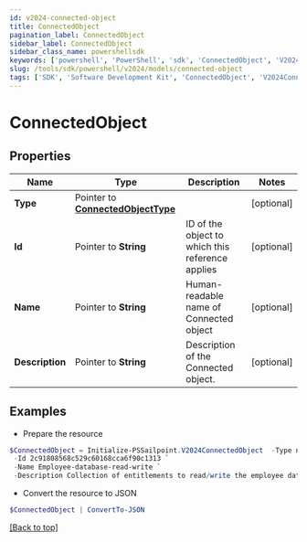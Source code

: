 ```yaml
---
id: v2024-connected-object
title: ConnectedObject
pagination_label: ConnectedObject
sidebar_label: ConnectedObject
sidebar_class_name: powershellsdk
keywords: ['powershell', 'PowerShell', 'sdk', 'ConnectedObject', 'V2024ConnectedObject'] 
slug: /tools/sdk/powershell/v2024/models/connected-object
tags: ['SDK', 'Software Development Kit', 'ConnectedObject', 'V2024ConnectedObject']
---
```



# ConnectedObject

## Properties

Name | Type | Description | Notes
------------ | ------------- | ------------- | -------------
**Type** |  Pointer to [**ConnectedObjectType**](connected-object-type) |  | [optional] 
**Id** |  Pointer to **String** | ID of the object to which this reference applies | [optional] 
**Name** |  Pointer to **String** | Human-readable name of Connected object | [optional] 
**Description** |  Pointer to **String** | Description of the Connected object. | [optional] 

## Examples

- Prepare the resource
```powershell
$ConnectedObject = Initialize-PSSailpoint.V2024ConnectedObject  -Type null `
 -Id 2c91808568c529c60168cca6f90c1313 `
 -Name Employee-database-read-write `
 -Description Collection of entitlements to read/write the employee database.
```

- Convert the resource to JSON
```powershell
$ConnectedObject | ConvertTo-JSON
```


[[Back to top]](#) 

